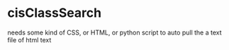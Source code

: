# cisClassSearch
needs some kind of CSS, or HTML, or python script to auto pull the a text file of html text
